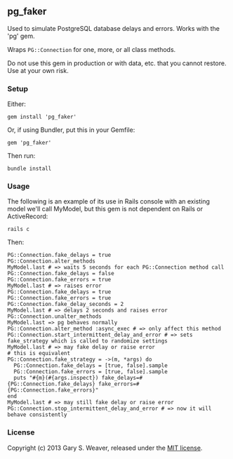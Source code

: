 ## pg_faker

Used to simulate PostgreSQL database delays and errors. Works with the 'pg' gem.

Wraps `PG::Connection` for one, more, or all class methods.

Do not use this gem in production or with data, etc. that you cannot restore. Use at your own risk.

### Setup

Either:

    gem install 'pg_faker'

Or, if using Bundler, put this in your Gemfile:

    gem 'pg_faker'

Then run:

    bundle install

### Usage

The following is an example of its use in Rails console with an existing model we'll call MyModel, but this gem is not dependent on Rails or ActiveRecord:

    rails c

Then:

    PG::Connection.fake_delays = true
    PG::Connection.alter_methods
    MyModel.last # => waits 5 seconds for each PG::Connection method call
    PG::Connection.fake_delays = false
    PG::Connection.fake_errors = true
    MyModel.last # => raises error
    PG::Connection.fake_delays = true
    PG::Connection.fake_errors = true
    PG::Connection.fake_delay_seconds = 2
    MyModel.last # => delays 2 seconds and raises error
    PG::Connection.unalter_methods
    MyModel.last => pg behaves normally
    PG::Connection.alter_method :async_exec # => only affect this method
    PG::Connection.start_intermittent_delay_and_error # => sets fake_strategy which is called to randomize settings
    MyModel.last # => may fake delay or raise error
    # this is equivalent
    PG::Connection.fake_strategy = ->(m, *args) do
      PG::Connection.fake_delays = [true, false].sample
      PG::Connection.fake_errors = [true, false].sample
      puts "#{m}(#{args.inspect}) fake_delays=#{PG::Connection.fake_delays} fake_errors=#{PG::Connection.fake_errors}"
    end
    MyModel.last # => may still fake delay or raise error
    PG::Connection.stop_intermittent_delay_and_error # => now it will behave consistently

### License

Copyright (c) 2013 Gary S. Weaver, released under the [MIT license][lic].

[lic]: http://github.com/garysweaver/pg_faker/blob/master/LICENSE

